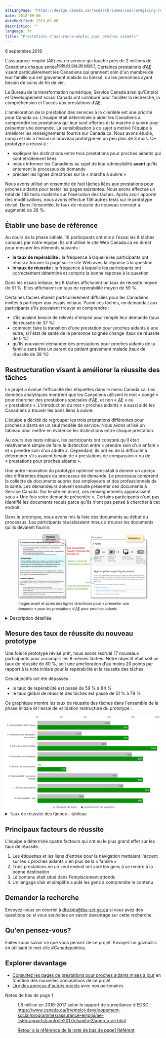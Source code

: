 ```yaml
---
altLangPage: "https://design.canada.ca/research-summaries/caregiving-research-summary.html"
date: 2018-09-06
dateModified: 2018-09-06
description: ""
language: fr
title: "Prestations d'assurance-emploi pour proches aidants"
---
```

<p class="post-meta">6 septembre 2018</p>
<p>L'assurance-emploi (AE) est un service qui touche près de 2 millions de Canadiens chaque année<sup id="fn1-0-rf"><a class="fn-lnk" href="#fn1"><span class="wb-inv">Note de bas de page </span>1</a></sup>. Certaines prestations d'<abbr title="assurance-emploi">AE</abbr> visent particulièrement les Canadiens qui prennent soin d'un membre de leur famille qui est gravement malade ou blessé, ou les personnes ayant besoin de soins de fin de vie.</p>
<p>Le Bureau de la transformation numérique, Service Canada ainsi qu'Emploi et Développement social Canada ont collaboré pour faciliter la recherche, la compréhension et l'accès aux prestations d'<abbr title="assurance-emploi">AE</abbr>. </p>
<p>L'amélioration de la prestation des services à la clientèle est une priorité pour Canada.ca. L'équipe était déterminée à aider les Canadiens à comprendre les prestations qui leur sont offertes et la marche à suivre pour présenter une demande. La sensibilisation à ce sujet a motivé l'équipe à améliorer les renseignements fournis sur Canada.ca. Nous avons étudié, conçu et mis à l'essai un nouveau prototype en un peu plus de 3 mois. Ce prototype a réussi à&nbsp;: </p>
<ul>
  <li>expliquer les distinctions entre trois prestations pour proches aidants qui sont étroitement liées </li>
  <li>mieux informer les Canadiens au sujet de leur admissibilité <b>avant</b> qu'ils entament le processus de demande</li>
  <li>préciser les lignes directrices sur la «&nbsp;marche à suivre&nbsp;»</li>
</ul>
<p>Nous avons utilisé un ensemble de huit tâches liées aux prestations pour proches aidants pour tester les pages existantes. Nous avons effectué un total de 148 tests modérés sur l'exécution des tâches. Après avoir apporté des modifications, nous avons effectué 136 autres tests sur le prototype révisé. Dans l'ensemble, le taux de réussite du nouveau concept a augmenté de 28&nbsp;%.</p>
<h2>Établir une base de référence</h2>
<p>Au cours de la phase initiale, 19 participants ont mis à l'essai les 8 tâches conçues par notre équipe. Ils ont utilisé le site Web Canada.ca en direct pour mesurer les éléments suivants&nbsp;:</p>
<ul>
  <li><b>le taux de repérabilité&nbsp;:</b> la fréquence à laquelle les participants ont réussi à trouver la page sur le site Web avec la réponse à la question</li>
  <li><b>le taux de réussite&nbsp;:</b> la fréquence à laquelle les participants ont correctement déterminé et compris la bonne réponse à la question</li>
</ul>
<p>Dans les essais initiaux, les 8 tâches affichaient un taux de réussite moyen de 51&nbsp;%. Elles affichaient un taux de repérabilité moyen de 59&nbsp;%. </p>
<p>Certaines tâches étaient particulièrement difficiles pour les Canadiens invités à participer aux essais initiaux. Parmi ces tâches, on demandait aux participants s'ils pouvaient trouver et comprendre&nbsp;:</p>
<ul>
  <li>s'ils avaient besoin de relevés d'emploi pour remplir leur demande (taux de réussite de 37&nbsp;%)</li>
  <li>comment faire la transition d'une prestation pour proches aidants à une autre, si l'état de santé de la personne soignée change (taux de réussite de 0&nbsp;%)</li>
  <li>qu'ils pouvaient demander des prestations pour proches aidants de la famille sans être un parent du patient gravement malade (taux de réussite de 39&nbsp;%)</li>
</ul>
<h2>Restructuration visant à améliorer la réussite des tâches</h2>
<p>Le projet a évalué l'efficacité des étiquettes dans le menu Canada.ca. Les données analytiques montrent que les Canadiens utilisent le mot «&nbsp;congé&nbsp;» pour chercher des prestations spéciales d'<abbr title="assurance-emploi">AE</abbr>, et non «&nbsp;<abbr title="assurance-emploi">AE</abbr>&nbsp;» ou «&nbsp;prestations&nbsp;». L'introduction du mot «&nbsp;proches aidants&nbsp;» a aussi aidé les Canadiens à trouver les bons liens à suivre. </p>
<p>L'équipe a décidé de regrouper les trois prestations différentes pour proches aidants en un seul modèle de service. Nous avons utilisé un tableau pour mettre en évidence les distinctions entre chaque prestation. </p>
<p>Au cours des tests initiaux, les participants ont constaté qu'il était relativement simple de faire la distinction entre «&nbsp;prendre soin d'un enfant&nbsp;» et «&nbsp;prendre soin d'un adulte&nbsp;». Cependant, ils ont eu de la difficulté à déterminer s'ils avaient besoin de «&nbsp;prestations de compassion&nbsp;» ou de «&nbsp;prestations pour proches aidants&nbsp;». </p>
<p>Une autre innovation du prototype optimisé consistait à donner un aperçu des différentes étapes du processus de demande. Le processus comprend la collecte de documents auprès des employeurs et des professionnels de la santé. Les demandeurs doivent ensuite présenter ces documents à Service Canada. Sur le site en direct, ces renseignements apparaissent sous «&nbsp;Une fois votre demande présentée&nbsp;». Certains participants n'ont pas identifié les documents requis parce qu'ils n'ont pas pensé à chercher à cet endroit. </p>
<p>Dans le prototype, nous avons mis la liste des documents au début du processus. Les participants réussissaient mieux à trouver les documents qu'ils devaient fournir. </p>
<figure> <img class="img-responsive" alt="Images avant et après des lignes directrices pour «&nbsp;présenter une demande&nbsp;» pour les prestations d'AE pour proches aidants." src="/resumes-recherche/images/caregiving-before-after-FR.jpg"/>
  <figcaption><small>Images avant et après des lignes directrices pour «&nbsp;présenter une demande&nbsp;» pour les prestations d'<abbr title="assurance-emploi">AE</abbr> pour proches aidants</small></figcaption>
</figure>
<div class="col-md-8 row">
  <details>
    <summary> Description détaillée </summary>
    <p>Deux pages Web sont affichées côte à côte. La page de gauche portant la mention «&nbsp;Version de base&nbsp;» indique qu'il manque du contenu que les utilisateurs s'attendaient à trouver sur la page Web «&nbsp;Une fois votre demande présentée&nbsp;» concernant les prestations pour proches aidants et congés. Une flèche pointe vers la page Web et est assortie de l'annotation «&nbsp;Les documents requis n'ont pas été trouvés ici.&nbsp;»</p>
    <p>La page de droite porte la mention «&nbsp;Validation&nbsp;» et affiche la page «&nbsp;Présenter une demande&nbsp;» avec un ensemble d'icônes décrivant les diverses étapes relatives à la demande. Une flèche pointe vers les étapes et est assortie de l'annotation «&nbsp;Aperçu visuel du processus complet.&nbsp;» </p>
    <p>En dessous, un en-tête intitulé «&nbsp;Commencez à rassembler les documents requis&nbsp;» présente la liste des documents requis. Une flèche pointe vers la liste et est assortie de l'annotation «&nbsp;Tous les documents requis accessibles.&nbsp;»"</p>
  </details>
</div>
<h2>Mesure des taux de réussite du nouveau prototype</h2>
<p>Une fois le prototype révisé prêt, nous avons recruté 17 nouveaux participants pour accomplir les 8 mêmes tâches. Notre objectif était soit un taux de réussite de 80&nbsp;%, soit une amélioration d'au moins 20 points par rapport à la note initiale pour la repérabilité et la réussite des tâches. </p>
<p>Ces objectifs ont été dépassés&nbsp;:</p>
<ul>
  <li>le taux de repérabilité est passé de 59&nbsp;% à 84&nbsp;%</li>
  <li>le taux global de réussite des tâches est passé de 51&nbsp;% à 79&nbsp;%</li>
</ul>
<p>Ce graphique montre les taux de réussite des tâches dans l'ensemble de la phase initiale et l'essai de validation restructuré du prototype&nbsp;:</p>
<div> <img class="img-responsive hidden-sm hidden-xs" alt="Optimisation des prestations d'AE pour proches aidants - taux de réussite d'accomplissement des tâches (tableau)" src="/resumes-recherche/images/caregiving-task-success-chart-FR.jpg"/></div>
<div class="row col-md-8">
  <details>
    <summary> Taux de réussite des tâches – tableau </summary>
    <p>Mesure de base au début du projet, validation sur prototype restructuré par l'équipe de projet.</p>
    <div class="table-bravo">
      <table class="table table-bordered">
        <thead>
          <tr>
            <th scope="col">Tâche</th>
            <th scope="col">Base</th>
            <th scope="col">Validation</th>
          </tr>
        </thead>
        <tbody>
          <tr>
            <td>1. Admissibilité&nbsp;: 600 heures</td>
            <td  >61&nbsp;%</td>
            <td>76&nbsp;%</td>
          </tr>
          <tr>
            <td>2. Présenter une demande&nbsp;: documents</td>
            <td  >41&nbsp;%</td>
            <td>76&nbsp;%</td>
          </tr>
          <tr>
            <td>3. Période d'attente/délai</td>
            <td  >58&nbsp;%</td>
            <td>100&nbsp;%</td>
          </tr>
          <tr>
            <td>4. Présenter une demande</td>
            <td  >79&nbsp;%</td>
            <td>88&nbsp;%</td>
          </tr>
          <tr>
            <td>5. Soutien de compassion</td>
            <td  >0&nbsp;%</td>
            <td>24&nbsp;%</td>
          </tr>
          <tr>
            <td>6. Admissibilité&nbsp;: personne malade </td>
            <td  >67&nbsp;%</td>
            <td>88&nbsp;%</td>
          </tr>
          <tr>
            <td>7. Fin des prestations </td>
            <td  >72&nbsp;%</td>
            <td>94&nbsp;%</td>
          </tr>
          <tr>
            <td>8. Admissibilité&nbsp;: ami </td>
            <td  >39&nbsp;%</td>
            <td>88&nbsp;%</td>
          </tr>
        </tbody>
      </table>
    </div>
  </details>
</div>
<h2>Principaux facteurs de réussite</h2>
<p>L'équipe a déterminé quatre facteurs qui ont eu le plus grand effet sur les taux de réussite. </p>
<ol>
  <li>Les étiquettes et les liens d'entrée pour la navigation mettaient l'accent sur les «&nbsp;proches aidants&nbsp;» en plus de la «&nbsp;famille&nbsp;»</li>
  <li>Trois prestations en un seul endroit ont aidé les gens à se rendre à la bonne destination</li>
  <li>Le contenu était situé dans l'emplacement attendu</li>
  <li>Un langage clair et simplifié a aidé les gens à comprendre le contenu</li>
</ol>
<h2>Demander la recherche</h2>
<p>Envoyez-nous un courriel à <a href="mailto:dto.btn@tbs-sct.gc.ca">dto.btn@tbs-sct.gc.ca</a> si vous avez des questions ou si vous souhaitez en savoir davantage sur cette recherche.</p>
<h2>Qu'en pensez-vous? </h2>
<p>Faites-nous savoir ce que vous pensez de ce projet. Envoyez un gazouillis en utilisant le mot-clic #Canadapointca.</p>
<h2>Explorer davantage</h2>
<ul>
  <li><a href="https://www.canada.ca/fr/services/prestations/ae/proches-aidants.html">Consultez les pages de prestations pour proches aidants mises à jour</a> en fonction des nouvelles conceptions de ce projet</li>
  <li><a href=" {{ '/pages/apercu-projet.html' | prepend: site.urlalt[ page.language ] }} ">Lire des aperçus d'autres projets</a> avec nos partenaires</li>
</ul>
<div class="col-md-12">
  <aside class="wb-fnote" role="note">
    <dl>
      <dt>Notes de bas de page 1</dt>
      <dd id="fn1">
        <p>1,8 million en 2016-2017 selon le rapport de surveillance d'EDSC&nbsp;:<a href="https://www.canada.ca/fr/emploi-developpement-social/programmes/assurance-emploi/ae-liste/rapports/controle2017/chapitre2/apercu-ae.html"> https://www.canada.ca/fr/emploi-developpement-social/programmes/assurance-emploi/ae-liste/rapports/controle2017/chapitre2/apercu-ae.html </a></p>
        <p class="fn-rtn"> <a href="#fn1-0-rf"><span class="wb-inv">Retour à la référence de la note de bas de page</span>1<span class="wb-inv"> Référent</span></a> </p>
      </dd>
    </dl>
  </aside>
</div>